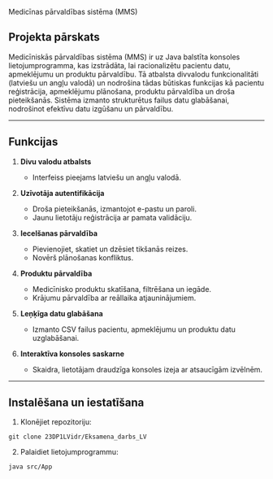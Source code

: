 Medicīnas pārvaldības sistēma (MMS)

## Projekta pārskats

Medicīniskās pārvaldības sistēma (MMS) ir uz Java balstīta konsoles lietojumprogramma, kas izstrādāta, lai racionalizētu pacientu datu, apmeklējumu un produktu pārvaldību. Tā atbalsta divvalodu funkcionalitāti (latviešu un angļu valodā) un nodrošina tādas būtiskas funkcijas kā pacientu reģistrācija, apmeklējumu plānošana, produktu pārvaldība un droša pieteikšanās. Sistēma izmanto strukturētus failus datu glabāšanai, nodrošinot efektīvu datu izgūšanu un pārvaldību.

---

## Funkcijas

1. **Divu valodu atbalsts**

   * Interfeiss pieejams latviešu un angļu valodā.

2. **Uzīvotāja autentifikācija**

   * Droša pieteikšanās, izmantojot e-pastu un paroli.
   * Jaunu lietotāju reģistrācija ar pamata validāciju.

3. **Iecelšanas pārvaldība**

   * Pievienojiet, skatiet un dzēsiet tikšanās reizes.
   * Novērš plānošanas konfliktus.

4. **Produktu pārvaldība**

   * Medicīnisko produktu skatīšana, filtrēšana un iegāde.
   * Krājumu pārvaldība ar reāllaika atjauninājumiem.

5. **Leņķīga datu glabāšana**

   * Izmanto CSV failus pacientu, apmeklējumu un produktu datu uzglabāšanai.

6. **Interaktīva konsoles saskarne**

   * Skaidra, lietotājam draudzīga konsoles izeja ar atsaucīgām izvēlnēm.

---






## Instalēšana un iestatīšana

1. Klonējiet repozitoriju:

```
git clone 23DP1LVidr/Eksamena_darbs_LV
```

2. Palaidiet lietojumprogrammu:

```
java src/App
```